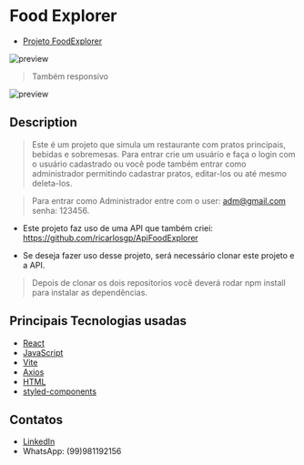 <h1>Food Explorer</h1>

* [Projeto FoodExplorer](https://myfrontendfood.netlify.app)

![preview](./src/assets/preview.png)

> Também responsivo

![preview](./src/assets/previewMobile.png)


<h2>Description</h2>

> Este é um projeto que simula um restaurante com pratos principais, bebidas e sobremesas. Para entrar crie um usuário e faça o login com o usuário cadastrado ou você pode também entrar como administrador permitindo cadastrar pratos, editar-los ou até mesmo deleta-los. 

> Para entrar como Administrador entre com o user: adm@gmail.com senha: 123456.


* Este projeto faz uso de uma API que também criei:
https://github.com/ricarlosgp/ApiFoodExplorer

* Se deseja fazer uso desse projeto, será necessário clonar este projeto e a API.

> Depois de clonar os dois repositorios você deverá rodar npm install para instalar as dependências. 

<h2>Principais Tecnologias usadas</h2>

* [React](https://react.dev/)
* [JavaScript](https://developer.mozilla.org/pt-BR/docs/Web/JavaScript)
* [Vite](https://vitejs.dev/)
* [Axios](https://axios-http.com/)
* [HTML ](https://developer.mozilla.org/pt-BR/docs/Web/HTML)
* [styled-components](https://styled-components.com/)

<h2>Contatos</h2>

* [LinkedIn](https://www.linkedin.com/feed/?trk=homepage-basic_google-one-tap-submit)
* WhatsApp: (99)981192156